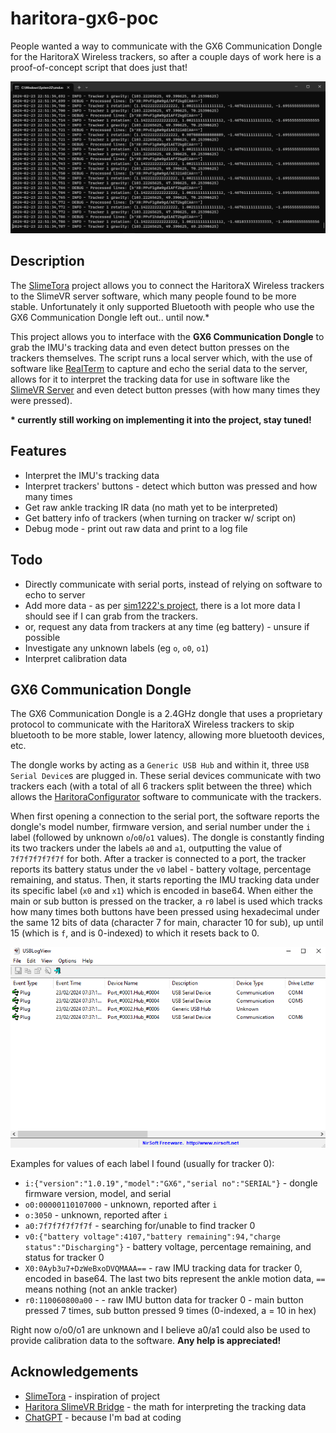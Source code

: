 # haritora-gx6-poc
People wanted a way to communicate with the GX6 Communication Dongle for the HaritoraX Wireless trackers, so after a couple days of work here is a proof-of-concept script that does just that!<br>

![Showcase of the script, showing the interpreted IMU tracking data from the dongle for tracker 0](showcase.png)

## Description
The [SlimeTora](https://github.com/OCSYT/SlimeTora) project allows you to connect the HaritoraX Wireless trackers to the SlimeVR server software, which many people found to be more stable. Unfortunately it only supported Bluetooth with people who use the GX6 Communication Dongle left out.. until now.*

This project allows you to interface with the **GX6 Communication Dongle** to grab the IMU's tracking data and even detect button presses on the trackers themselves. The script runs a local server which, with the use of software like [RealTerm](https://sourceforge.net/projects/realterm/) to capture and echo the serial data to the server, allows for it to interpret the tracking data for use in software like the [SlimeVR Server](https://github.com/SlimeVR/SlimeVR-Server) and even detect button presses (with how many times they were pressed).

**\* currently still working on implementing it into the project, stay tuned!**

## Features
- Interpret the IMU's tracking data
- Interpret trackers' buttons - detect which button was pressed and how many times
- Get raw ankle tracking IR data (no math yet to be interpreted)
- Get battery info of trackers (when turning on tracker w/ script on)
- Debug mode - print out raw data and print to a log file

## Todo
- Directly communicate with serial ports, instead of relying on software to echo to server
- Add more data - as per [sim1222's project](https://github.com/sim1222/haritorax-slimevr-bridge/blob/master/src/haritora.rs), there is a lot more data I should see if I can grab from the trackers.
- or, request any data from trackers at any time (eg battery) - unsure if possible
- Investigate any unknown labels (eg `o`, `o0`, `o1`)
- Interpret calibration data

## GX6 Communication Dongle
<spoiler>The GX6 Communication Dongle is a 2.4GHz dongle that uses a proprietary protocol to communicate with the HaritoraX Wireless trackers to skip bluetooth to be more stable, lower latency, allowing more bluetooth devices, etc.

The dongle works by acting as a `Generic USB Hub` and within it, three `USB Serial Device`s are plugged in. These serial devices communicate with two trackers each (with a total of all 6 trackers split between the three) which allows the [HaritoraConfigurator](https://shop.shiftall.net/en-us/products/haritoraconfigurator-global) software to communicate with the trackers.

When first opening a connection to the serial port, the software reports the dongle's model number, firmware version, and serial number under the `i` label (followed by unknown `o`/`o0`/`o1` values). The dongle is constantly finding its two trackers under the labels `a0` and `a1`, outputting the value of `7f7f7f7f7f7f` for both. After a tracker is connected to a port, the tracker reports its battery status under the `v0` label - battery voltage, percentage remaining, and status. Then, it starts reporting the IMU tracking data under its specific label (`x0` and `x1`) which is encoded in base64. When either the main or sub button is pressed on the tracker, a `r0` label is used which tracks how many times both buttons have been pressed using hexadecimal under the same 12 bits of data (character 7 for main, character 10 for sub), up until 15 (which is `f`, and is 0-indexed) to which it resets back to 0.

![USBLogView window showing a "Generic USB Hub" and three "USB Serial Devices" plugged in](usblogview.png)

Examples for values of each label I found (usually for tracker 0):
- `i:{"version":"1.0.19","model":"GX6","serial no":"SERIAL"}` - dongle firmware version, model, and serial
- `o0:00000110107000` - unknown, reported after `i`
- `o:3050` - unknown, reported after `i`
- `a0:7f7f7f7f7f7f` - searching for/unable to find tracker 0
- `v0:{"battery voltage":4107,"battery remaining":94,"charge status":"Discharging"}` - battery voltage, percentage remaining, and status for tracker 0
- `X0:0Ayb3u7+DzWeBxoDVQMAAA==` - raw IMU tracking data for tracker 0, encoded in base64. The last two bits represent the ankle motion data, `==` means nothing (not an ankle tracker)
- `r0:110060800a00` -  - raw IMU button data for tracker 0 - main button pressed 7 times, sub button pressed 9 times (0-indexed, a = 10 in hex)

Right now o/o0/o1 are unknown and I believe a0/a1 could also be used to provide calibration data to the software. **Any help is appreciated!**

## Acknowledgements
* [SlimeTora](https://github.com/OCSYT/SlimeTora) - inspiration of project
* [Haritora SlimeVR Bridge](https://github.com/sim1222/haritorax-slimevr-bridge/) - the math for interpreting the tracking data
* [ChatGPT](https://chat.openai.com) - because I'm bad at coding
